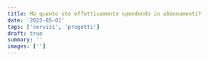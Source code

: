 ```yaml
---
title: Ma quanto sto effettivamente spendendo in abbonamenti?
date: '2022-05-01'
tags: ['servizi', 'progetti']
draft: true
summary: ''
images: ['']
---
```

